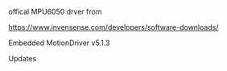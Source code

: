 offical MPU6050 drver from 

https://www.invensense.com/developers/software-downloads/

Embedded MotionDriver v5.1.3

Updates
